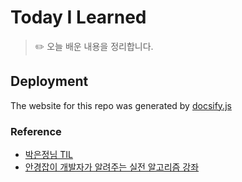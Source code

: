 Today I Learned
===============

> :pencil2: 오늘 배운 내용을 정리합니다.

Deployment
----------

The website for this repo was generated by [docsify.js](https://docsify.js.org/#/deploy)

### Reference

-	[박은정님 TIL](https://github.com/ejolie/TIL)
-	[안경잡이 개발자가 알려주는 실전 알고리즘 강좌](https://edu.goorm.io/learn/lecture/10710/%EC%95%88%EA%B2%BD%EC%9E%A1%EC%9D%B4%EA%B0%9C%EB%B0%9C%EC%9E%90%EA%B0%80-%EC%95%8C%EB%A0%A4%EC%A3%BC%EB%8A%94-%EC%8B%A4%EC%A0%84-%EC%95%8C%EA%B3%A0%EB%A6%AC%EC%A6%98-%EA%B0%95%EC%A2%8C)
